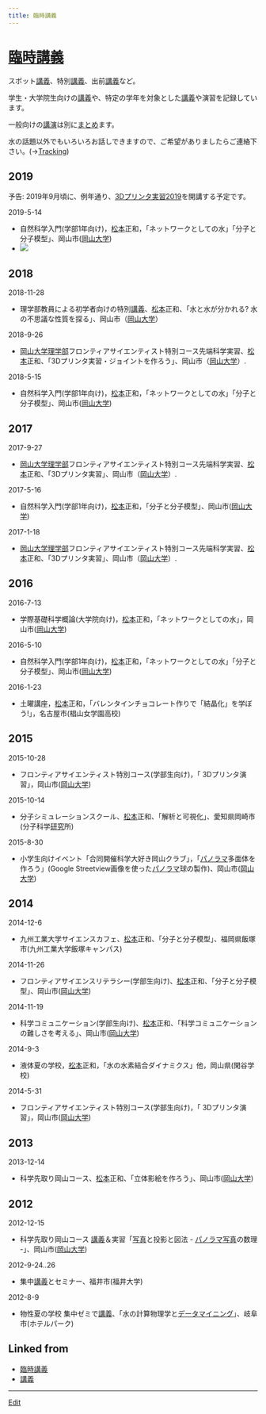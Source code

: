```yaml
---
title: 臨時講義
---
```

# [臨時講義](/臨時講義)

スポット[講義](/講義)、特別[講義](/講義)、出前[講義](/講義)など。

学生・大学院生向けの[講義](/講義)や、特定の学年を対象とした[講義](/講義)や演習を記録しています。

一般向けの[講演](/講演)は別に[まとめ](/まとめ)ます。

水の話題以外でもいろいろお話しできますので、ご希望がありましたらご連絡下さい。(→[Tracking](/Tracking))



## 2019

予告: 2019年9月頃に、例年通り、[3Dプリンタ実習2019](/3Dプリンタ実習2019)を開講する予定です。









2019-5-14


* 自然科学入門(学部1年向け)，[松本](/松本)正和，「ネットワークとしての水」「分子と分子模型」、岡山市([岡山大学](/岡山大学))
* ![](https://i.gyazo.com/7e3296f6ffeda1ab930217ffbdb3234e.jpg)



## 2018

2018-11-28


* 理学部教員による初学者向けの特別[講義](/講義)、[松本](/松本)正和、「水と水が分かれる? 水の不思議な性質を探る」、岡山市（[岡山大学](/岡山大学)）

2018-9-26


* [岡山大学理学部](/岡山大学理学部)フロンティアサイエンティスト特別コース先端科学実習、[松本](/松本)正和、「3Dプリンタ実習・ジョイントを作ろう」、岡山市（[岡山大学](/岡山大学)）.

2018-5-15


* 自然科学入門(学部1年向け)，[松本](/松本)正和，「ネットワークとしての水」「分子と分子模型」、岡山市([岡山大学](/岡山大学))



## 2017

2017-9-27


* [岡山大学理学部](/岡山大学理学部)フロンティアサイエンティスト特別コース先端科学実習、[松本](/松本)正和、「3Dプリンタ実習」、岡山市（[岡山大学](/岡山大学)）.

2017-5-16


* 自然科学入門(学部1年向け)，[松本](/松本)正和，「分子と分子模型」、岡山市([岡山大学](/岡山大学))

2017-1-18


* [岡山大学理学部](/岡山大学理学部)フロンティアサイエンティスト特別コース先端科学実習、[松本](/松本)正和、「3Dプリンタ実習」、岡山市（[岡山大学](/岡山大学)）.



## 2016

2016-7-13


* 学際基礎科学概論(大学院向け)，[松本](/松本)正和，「ネットワークとしての水」，岡山市([岡山大学](/岡山大学))

2016-5-10


* 自然科学入門(学部1年向け)，[松本](/松本)正和，「ネットワークとしての水」「分子と分子模型」、岡山市([岡山大学](/岡山大学))

2016-1-23


* 土曜講座，[松本](/松本)正和，「バレンタインチョコレート作りで「結晶化」を学ぼう!」，名古屋市(椙山女学園高校)



## 2015

2015-10-28


* フロンティアサイエンティスト特別コース(学部生向け)，「 3Dプリンタ演習」，岡山市([岡山大学](/岡山大学))

2015-10-14


* 分子シミュレーションスクール、[松本](/松本)正和、「解析と可視化」、愛知県岡崎市(分子科学[研究](/研究)所)

2015-8-30


* 小学生向けイベント「合同開催科学大好き岡山クラブ」，「[パノラマ](/パノラマ)多面体を作ろう」(Google Streetview画像を使った[パノラマ](/パノラマ)球の製作)、岡山市([岡山大学](/岡山大学))



## 2014

2014-12-6


* 九州工業大学サイエンスカフェ、[松本](/松本)正和、「分子と分子模型」、福岡県飯塚市(九州工業大学飯塚キャンパス)

2014-11-26


* フロンティアサイエンスリテラシー(学部生向け)、[松本](/松本)正和、「分子と分子模型」、岡山市([岡山大学](/岡山大学))

2014-11-19


* 科学コミュニケーション(学部生向け)、[松本](/松本)正和、「科学コミュニケーションの難しさを考える」、岡山市([岡山大学](/岡山大学))

2014-9-3


* 液体夏の学校，[松本](/松本)正和，「水の水素結合ダイナミクス」他，岡山県(閑谷学校)

2014-5-31


* フロンティアサイエンティスト特別コース(学部生向け)，「 3Dプリンタ演習」，岡山市([岡山大学](/岡山大学))



## 2013

2013-12-14


* 科学先取り岡山コース、[松本](/松本)正和、「立体影絵を作ろう」、岡山市([岡山大学](/岡山大学))



## 2012

2012-12-15


* 科学先取り岡山コース [講義](/講義)＆実習「[写真](/写真)と投影と図法 - [パノラマ](/パノラマ)[写真](/写真)の数理 -」、岡山市([岡山大学](/岡山大学))

2012-9-24..26


* 集中[講義](/講義)とセミナー、福井市(福井大学)

2012-8-9


* 物性夏の学校 集中ゼミで[講義](/講義)、「水の計算物理学と[データマイニング](/データマイニング)」、岐阜市(ホテルパーク)



## Linked from

* [臨時講義](/臨時講義)
* [講義](/講義)


----
[Edit](https://github.com/vitroid/vitroid.github.io/edit/master/MD/臨時講義.md)

